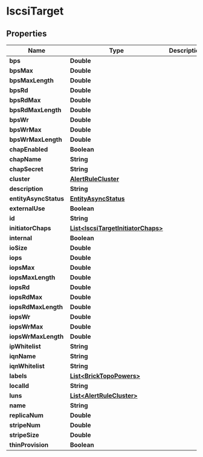 

# IscsiTarget


## Properties

Name | Type | Description | Notes
------------ | ------------- | ------------- | -------------
**bps** | **Double** |  |  [optional]
**bpsMax** | **Double** |  |  [optional]
**bpsMaxLength** | **Double** |  |  [optional]
**bpsRd** | **Double** |  |  [optional]
**bpsRdMax** | **Double** |  |  [optional]
**bpsRdMaxLength** | **Double** |  |  [optional]
**bpsWr** | **Double** |  |  [optional]
**bpsWrMax** | **Double** |  |  [optional]
**bpsWrMaxLength** | **Double** |  |  [optional]
**chapEnabled** | **Boolean** |  | 
**chapName** | **String** |  |  [optional]
**chapSecret** | **String** |  |  [optional]
**cluster** | [**AlertRuleCluster**](AlertRuleCluster.md) |  | 
**description** | **String** |  | 
**entityAsyncStatus** | [**EntityAsyncStatus**](EntityAsyncStatus.md) |  |  [optional]
**externalUse** | **Boolean** |  | 
**id** | **String** |  | 
**initiatorChaps** | [**List&lt;IscsiTargetInitiatorChaps&gt;**](IscsiTargetInitiatorChaps.md) |  |  [optional]
**internal** | **Boolean** |  | 
**ioSize** | **Double** |  |  [optional]
**iops** | **Double** |  |  [optional]
**iopsMax** | **Double** |  |  [optional]
**iopsMaxLength** | **Double** |  |  [optional]
**iopsRd** | **Double** |  |  [optional]
**iopsRdMax** | **Double** |  |  [optional]
**iopsRdMaxLength** | **Double** |  |  [optional]
**iopsWr** | **Double** |  |  [optional]
**iopsWrMax** | **Double** |  |  [optional]
**iopsWrMaxLength** | **Double** |  |  [optional]
**ipWhitelist** | **String** |  | 
**iqnName** | **String** |  | 
**iqnWhitelist** | **String** |  | 
**labels** | [**List&lt;BrickTopoPowers&gt;**](BrickTopoPowers.md) |  |  [optional]
**localId** | **String** |  | 
**luns** | [**List&lt;AlertRuleCluster&gt;**](AlertRuleCluster.md) |  |  [optional]
**name** | **String** |  | 
**replicaNum** | **Double** |  | 
**stripeNum** | **Double** |  | 
**stripeSize** | **Double** |  | 
**thinProvision** | **Boolean** |  | 



